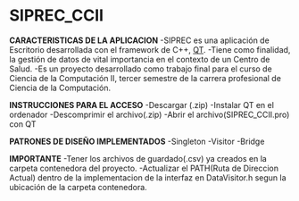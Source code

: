 # SIPREC_CCII
**CARACTERISTICAS DE LA APLICACION**
 -SIPREC es una aplicación de Escritorio desarrollada con el framework de C++, [QT](https://www.qt.io/product/development-tools).
 -Tiene como finalidad, la gestión de datos de vital importancia en el contexto de un Centro de Salud.
 -Es un proyecto desarrollado como trabajo final para el curso de Ciencia de la Computación II, tercer semestre de la carrera profesional de Ciencia de la Computación.

**INSTRUCCIONES PARA EL ACCESO**
 -Descargar (.zip)
 -Instalar QT en el ordenador
 -Descomprimir el archivo(.zip)
 -Abrir el archivo(SIPREC_CCII.pro) con QT

**PATRONES DE DISEÑO IMPLEMENTADOS**
 -Singleton
 -Visitor
 -Bridge

**IMPORTANTE**
 -Tener los archivos de guardado(.csv) ya creados en la carpeta contenedora del proyecto.
 -Actualizar el PATH(Ruta de Direccion Actual) dentro de la implementacion de la interfaz en DataVisitor.h segun la ubicación de la carpeta contenedora.